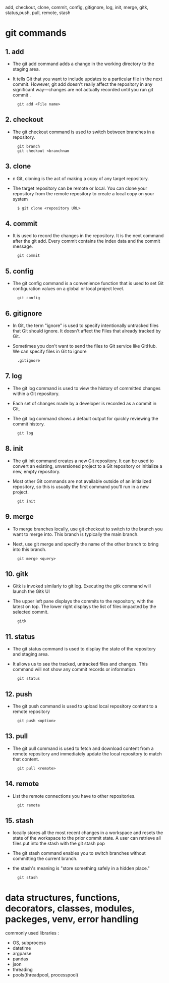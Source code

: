 add, checkout, clone, commit, config, gitignore, log, init, merge, gitk, status,push, pull, remote, stash

# git commands
## 1. add
- The git add command adds a change in the working directory to the staging area.
- It tells Git that you want to include updates to a particular file in the next commit. However, git add doesn't really affect the repository in any significant way—changes are not actually recorded until you run git commit .

        git add <File name>  

## 2. checkout
- The git checkout command is used to switch between branches in a repository.

        git branch  
        git checkout <branchnam

## 3. clone
- n Git, cloning is the act of making a copy of any target repository.
- The target repository can be remote or local. You can clone your repository from the remote repository to create a local copy on your system

        $ git clone <repository URL>  

## 4. commit
- It is used to record the changes in the repository. It is the next command after the git add. Every commit contains the index data and the commit message.

        git commit  

## 5. config
- The git config command is a convenience function that is used to set Git configuration values on a global or local project level. 

        git config

## 6. gitignore
- In Git, the term "ignore" is used to specify intentionally untracked files that Git should ignore. It doesn't affect the Files that already tracked by Git.
- Sometimes you don't want to send the files to Git service like GitHub. We can specify files in Git to ignore

        .gitignore

## 7. log
- The git log command is used to view the history of committed changes within a Git repository.
- Each set of changes made by a developer is recorded as a commit in Git.
- The git log command shows a default output for quickly reviewing the commit history.

        git log  

## 8. init
- The git init command creates a new Git repository. It can be used to convert an existing, unversioned project to a Git repository or initialize a new, empty repository.
- Most other Git commands are not available outside of an initialized repository, so this is usually the first command you'll run in a new project.

        git init  

## 9. merge
- To merge branches locally, use git checkout to switch to the branch you want to merge into. This branch is typically the main branch.
- Next, use git merge and specify the name of the other branch to bring into this branch.

        git merge <query>  

## 10. gitk
- Gitk is invoked similarly to git log. Executing the gitk command will launch the Gitk UI
- The upper left pane displays the commits to the repository, with the latest on top. The lower right displays the list of files impacted by the selected commit.

        gitk

## 11. status
- The git status command is used to display the state of the repository and staging area.
- It allows us to see the tracked, untracked files and changes. This command will not show any commit records or information

        git status  

## 12. push
- The git push command is used to upload local repository content to a remote repository

        git push <option> 

## 13. pull
- The git pull command is used to fetch and download content from a remote repository and immediately update the local repository to match that content.

        git pull <remote>

## 14. remote
- List the remote connections you have to other repositories.
        
        git remote
## 15. stash
- locally stores all the most recent changes in a workspace and resets the state of the workspace to the prior commit state. A user can retrieve all files put into the stash with the git stash pop
- The git stash command enables you to switch branches without committing the current branch.
- the stash's meaning is "store something safely in a hidden place." 

        git stash  


# data structures, functions, decorators, classes, modules, packeges, venv, error handling 
commonly used libraries : 
- OS, subprocess
- datetime
- argparse
- pandas
- json
- threading
- pools(threadpool, processpool)